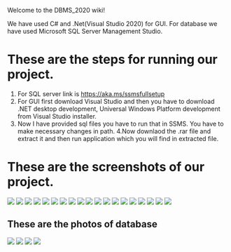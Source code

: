 Welcome to the DBMS_2020 wiki!

We have used C# and .Net(Visual Studio 2020) for GUI. For database we have used Microsoft SQL Server Management Studio.

# These are the steps for running our project.

1. For SQL server link is https://aka.ms/ssmsfullsetup
2. For GUI first download Visual Studio and then you have to download .NET desktop development, Universal Windows Platform development from Visual Studio installer.
3. Now I have provided sql files you have to run that in SSMS. You have to make necessary changes in path.
4.Now downlaod the .rar file and extract it and then run application which you will find in extracted file.

# These are the screenshots of our project.
![](https://github.com/princemehta2001/DBMS_2020/blob/master/Photos/Screenshot%20(109).png)
![](https://github.com/princemehta2001/DBMS_2020/blob/master/Photos/Screenshot%20(110).png)
![](https://github.com/princemehta2001/DBMS_2020/blob/master/Photos/Screenshot%20(111).png)
![](https://github.com/princemehta2001/DBMS_2020/blob/master/Photos/Screenshot%20(112).png)
![](https://github.com/princemehta2001/DBMS_2020/blob/master/Photos/Screenshot%20(113).png)
![](https://github.com/princemehta2001/DBMS_2020/blob/master/Photos/Screenshot%20(114).png)
![](https://github.com/princemehta2001/DBMS_2020/blob/master/Photos/Screenshot%20(115).png)
![](https://github.com/princemehta2001/DBMS_2020/blob/master/Photos/Screenshot%20(116).png)
![](https://github.com/princemehta2001/DBMS_2020/blob/master/Photos/Screenshot%20(117).png)
![](https://github.com/princemehta2001/DBMS_2020/blob/master/Photos/Screenshot%20(119).png)
![](https://github.com/princemehta2001/DBMS_2020/blob/master/Photos/Screenshot%20(120).png)
![](https://github.com/princemehta2001/DBMS_2020/blob/master/Photos/Screenshot%20(121).png)
![](https://github.com/princemehta2001/DBMS_2020/blob/master/Photos/Screenshot%20(122).png)
![](https://github.com/princemehta2001/DBMS_2020/blob/master/Photos/Screenshot%20(123).png)
![](https://github.com/princemehta2001/DBMS_2020/blob/master/Photos/Screenshot%20(124).png)
![](https://github.com/princemehta2001/DBMS_2020/blob/master/Photos/Screenshot%20(125).png)
![](https://github.com/princemehta2001/DBMS_2020/blob/master/Photos/Screenshot%20(126).png)
![](https://github.com/princemehta2001/DBMS_2020/blob/master/Photos/Screenshot%20(127).png)
![](https://github.com/princemehta2001/DBMS_2020/blob/master/Photos/Screenshot%20(128).png)
## These are the photos of database
![](https://github.com/princemehta2001/DBMS_2020/blob/master/Datbase%20photos/Screenshot%20(104).png)
![](https://github.com/princemehta2001/DBMS_2020/blob/master/Datbase%20photos/Screenshot%20(105).png)
![](https://github.com/princemehta2001/DBMS_2020/blob/master/Datbase%20photos/Screenshot%20(106).png)
![](https://github.com/princemehta2001/DBMS_2020/blob/master/Datbase%20photos/Screenshot%20(107).png)
